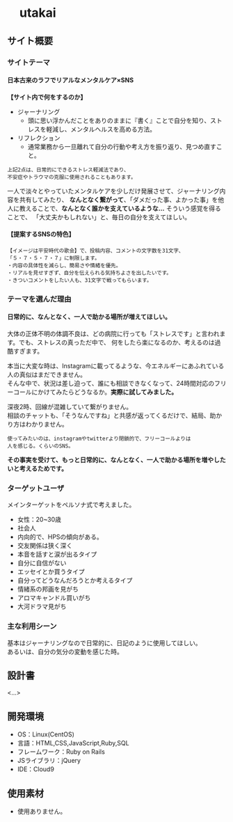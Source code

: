# 　utakai　

## サイト概要
### サイトテーマ

#### 日本古来のラフでリアルなメンタルケア×SNS 

**【サイト内で何をするのか】**
- ジャーナリング
  - 頭に思い浮かんだことをありのままに『書く』ことで自分を知り、ストレスを軽減し、メンタルヘルスを高める方法。
- リフレクション
  - 通常業務から一旦離れて自分の行動や考え方を振り返り、見つめ直すこと。

~~~
上記2点は、日常的にできるストレス軽減法であり、
不安症やトラウマの克服に使用されることもあります。
~~~
一人で淡々とやっていたメンタルケアを少しだけ発展させて、ジャーナリング内容を共有してみたり、
**なんとなく繋がって**、「ダメだった事、よかった事」を他人に教えることで、**なんとなく誰かを支えているような…**
そういう感覚を得ることで、
「大丈夫かもしれない」と、毎日の自分を支えてほしい。<br>


#### 【提案するSNSの特色】
~~~
【イメージは平安時代の歌会】で、投稿内容、コメントの文字数を31文字、
「５・７・５・７・７」に制限します。
・内容の具体性を減らし、簡易さや情緒を優先。
・リアルを見せすぎず、自分を伝えられる気持ちよさを出したいです。
・きついコメントをしたい人も、31文字で戦ってもらいます。
~~~
### テーマを選んだ理由

#### 日常的に、なんとなく、一人で助かる場所が増えてほしい。
大体の正体不明の体調不良は、どの病院に行っても「ストレスです」と言われます。でも、ストレスの真っただ中で、
何をしたら楽になるのか、考えるのは過酷すぎます。<br>

本当に大変な時は、Instagramに載ってるような、今エネルギーにあふれている人の真似はまだできません。<br>
そんな中で、状況は差し迫って、誰にも相談できなくなって、24時間対応のフリーコールにかけてみたらどうなるか。**実際に試してみました。**<br>

深夜2時、回線が混雑していて繋がりません。<br>
相談のチャットも、「そうなんですね」と共感が返ってくるだけで、結局、助かり方はわかりません。
~~~
使ってみたいのは、instagramやtwitterより閉鎖的で、フリーコールよりは
人を感じる。くらいのSNS。
~~~
**その事実を受けて、もっと日常的に、なんとなく、一人で助かる場所を増やしたいと考えるためです。**
### ターゲットユーザ
メインターゲットをペルソナ式で考えました。
- 女性：20~30歳
- 社会人
- 内向的で、HPSの傾向がある。
- 交友関係は狭く深く
- 本音を話すと涙が出るタイプ
- 自分に自信がない
- エッセイとか買うタイプ
- 自分ってどうなんだろうとか考えるタイプ
- 情緒系の邦画を見がち
- アロマキャンドル買いがち
- 大河ドラマ見がち

### 主な利用シーン
基本はジャーナリングなので日常的に、日記のように使用してほしい。<br>
あるいは、自分の気分の変動を感じた時。

## 設計書
<...>

## 開発環境
- OS：Linux(CentOS)
- 言語：HTML,CSS,JavaScript,Ruby,SQL
- フレームワーク：Ruby on Rails
- JSライブラリ：jQuery
- IDE：Cloud9

## 使用素材
- 使用ありません。